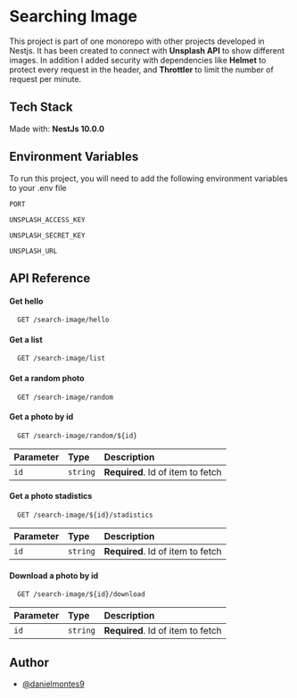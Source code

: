 
# Searching Image

This project is part of one monorepo with other projects developed in Nestjs. It has been created to connect with **Unsplash API** to show different images. In addition I added security with dependencies like **Helmet** to protect every request in the header, and **Throttler** to limit the number of request per minute.


## Tech Stack

Made with: **NestJs 10.0.0**



## Environment Variables

To run this project, you will need to add the following environment variables to your .env file

`PORT`

`UNSPLASH_ACCESS_KEY`

`UNSPLASH_SECRET_KEY`

`UNSPLASH_URL`


## API Reference


#### Get hello

```http
  GET /search-image/hello
```


#### Get a list

```http
  GET /search-image/list
```


#### Get a random photo

```http
  GET /search-image/random
```


#### Get a photo by id

```http
  GET /search-image/random/${id}
```

| Parameter | Type     | Description                       |
| :-------- | :------- | :-------------------------------- |
| `id`      | `string` | **Required**. Id of item to fetch |


#### Get a photo stadistics

```http
  GET /search-image/${id}/stadistics
```

| Parameter | Type     | Description                       |
| :-------- | :------- | :-------------------------------- |
| `id`      | `string` | **Required**. Id of item to fetch |


#### Download a photo by id

```http
  GET /search-image/${id}/download
```

| Parameter | Type     | Description                       |
| :-------- | :------- | :-------------------------------- |
| `id`      | `string` | **Required**. Id of item to fetch |

## Author

- [@danielmontes9](https://github.com/danielmontes9)

